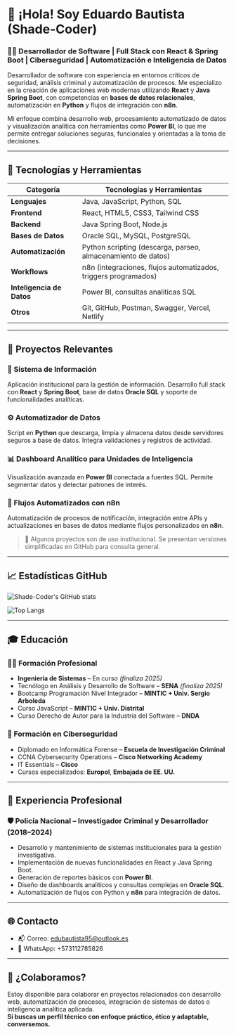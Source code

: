 # 👋 ¡Hola! Soy Eduardo Bautista (Shade-Coder)

### 🧑‍💻 Desarrollador de Software | Full Stack con React & Spring Boot | Ciberseguridad | Automatización e Inteligencia de Datos

Desarrollador de software con experiencia en entornos críticos de seguridad, análisis criminal y automatización de procesos. Me especializo en la creación de aplicaciones web modernas utilizando **React** y **Java Spring Boot**, con competencias en **bases de datos relacionales**, automatización en **Python** y flujos de integración con **n8n**.

Mi enfoque combina desarrollo web, procesamiento automatizado de datos y visualización analítica con herramientas como **Power BI**, lo que me permite entregar soluciones seguras, funcionales y orientadas a la toma de decisiones.

---

## 🧠 Tecnologías y Herramientas

| Categoría              | Tecnologías y Herramientas                                       |
|------------------------|------------------------------------------------------------------|
| **Lenguajes**          | Java, JavaScript, Python, SQL                                   |
| **Frontend**           | React, HTML5, CSS3, Tailwind CSS                                |
| **Backend**            | Java Spring Boot, Node.js                                       |
| **Bases de Datos**     | Oracle SQL, MySQL, PostgreSQL                                   |
| **Automatización**     | Python scripting (descarga, parseo, almacenamiento de datos)    |
| **Workflows**          | n8n (integraciones, flujos automatizados, triggers programados) |
| **Inteligencia de Datos** | Power BI, consultas analíticas SQL                          |
| **Otros**              | Git, GitHub, Postman, Swagger, Vercel, Netlify                  |

---

## 📌 Proyectos Relevantes

### 🔎 Sistema de Información  
Aplicación institucional para la gestión de información. Desarrollo full stack con **React** y **Spring Boot**, base de datos **Oracle SQL** y soporte de funcionalidades analíticas.

### ⚙️ Automatizador de Datos  
Script en **Python** que descarga, limpia y almacena datos desde servidores seguros a base de datos. Integra validaciones y registros de actividad.

### 📊 Dashboard Analítico para Unidades de Inteligencia  
Visualización avanzada en **Power BI** conectada a fuentes SQL. Permite segmentar datos y detectar patrones de interés.

### 🔁 Flujos Automatizados con n8n  
Automatización de procesos de notificación, integración entre APIs y actualizaciones en bases de datos mediante flujos personalizados en **n8n**.

> 🚧 Algunos proyectos son de uso institucional. Se presentan versiones simplificadas en GitHub para consulta general.

---

## 📈 Estadísticas GitHub

![Shade-Coder's GitHub stats](https://github-readme-stats.vercel.app/api?username=Shade-Coder&show_icons=true&theme=tokyonight)

![Top Langs](https://github-readme-stats.vercel.app/api/top-langs/?username=Shade-Coder&layout=compact&theme=tokyonight)

---

## 🎓 Educación

### 🧑‍🎓 Formación Profesional
- **Ingeniería de Sistemas** – En curso *(finaliza 2025)*
- Tecnólogo en Análisis y Desarrollo de Software – **SENA** *(finaliza 2025)*  
- Bootcamp Programación Nivel Integrador – **MINTIC + Univ. Sergio Arboleda**  
- Curso JavaScript – **MINTIC + Univ. Distrital**  
- Curso Derecho de Autor para la Industria del Software – **DNDA**

### 🔐 Formación en Ciberseguridad
- Diplomado en Informática Forense – **Escuela de Investigación Criminal**  
- CCNA Cybersecurity Operations – **Cisco Networking Academy**  
- IT Essentials – **Cisco**  
- Cursos especializados: **Europol**, **Embajada de EE. UU.**

---

## 💼 Experiencia Profesional

### 🛡️ Policía Nacional – Investigador Criminal y Desarrollador (2018–2024)
- Desarrollo y mantenimiento de sistemas institucionales para la gestión investigativa.
- Implementación de nuevas funcionalidades en React y Java Spring Boot.
- Generación de reportes básicos con **Power BI**.
- Diseño de dashboards analíticos y consultas complejas en **Oracle SQL**.
- Automatización de flujos con Python y **n8n** para integración de datos.

---

## 🌐 Contacto

- 📬 Correo: edubautista95@outlook.es
- 💼 WhatsApp: +573112785826 

---

## 🤝 ¿Colaboramos?

Estoy disponible para colaborar en proyectos relacionados con desarrollo web, automatización de procesos, integración de sistemas de datos o inteligencia analítica aplicada.  
**Si buscas un perfil técnico con enfoque práctico, ético y adaptable, conversemos.**
